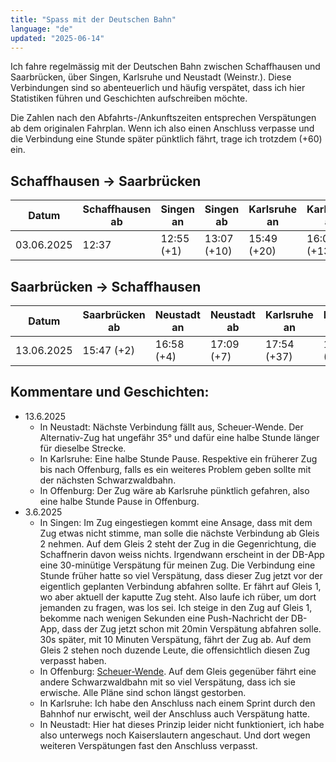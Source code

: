 ```yaml
---
title: "Spass mit der Deutschen Bahn"
language: "de"
updated: "2025-06-14"
---
```


Ich fahre regelmässig mit der Deutschen Bahn zwischen Schaffhausen und Saarbrücken, über Singen, Karlsruhe und Neustadt (Weinstr.). Diese Verbindungen sind so abenteuerlich und häufig verspätet, dass ich hier Statistiken führen und Geschichten aufschreiben möchte.

Die Zahlen nach den Abfahrts-/Ankunftszeiten entsprechen Verspätungen ab dem originalen Fahrplan. Wenn ich also einen Anschluss verpasse und die Verbindung eine Stunde später pünktlich fährt, trage ich trotzdem (+60) ein.

## Schaffhausen -> Saarbrücken

| Datum      | Schaffhausen ab | Singen an  | Singen ab   | Karlsruhe an | Karlsruhe ab | Neustadt an | Neustadt ab | Saarbrücken an |
|------------|-----------------|------------|-------------|--------------|--------------|-------------|-------------|----------------|
| 03.06.2025 | 12:37           | 12:55 (+1) | 13:07 (+10) | 15:49 (+20)  | 16:01 (+13)  | 16:51 (+18) | 17:00 (+26) | 18:15 (+43)    |


## Saarbrücken -> Schaffhausen

| Datum      | Saarbrücken ab | Neustadt an | Neustadt ab | Karlsruhe an | Karlsruhe ab | Singen an   | Singen ab   | Schaffhausen an |
|------------|----------------|-------------|-------------|--------------|--------------|-------------|-------------|-----------------|
| 13.06.2025 | 15:47 (+2)     | 16:58 (+4)  | 17:09 (+7)  | 17:54 (+37)  | 18:10 (+29)  | 20:50 (+62) | 21:06 (+60) | 21:24 (+60)     |


## Kommentare und Geschichten:
- 13.6.2025
  - In Neustadt: Nächste Verbindung fällt aus, Scheuer-Wende. Der Alternativ-Zug hat ungefähr 35° und dafür eine halbe Stunde länger für dieselbe Strecke.
  - In Karlsruhe: Eine halbe Stunde Pause. Respektive ein früherer Zug bis nach Offenburg, falls es ein weiteres Problem geben sollte mit der nächsten Schwarzwaldbahn.
  - In Offenburg: Der Zug wäre ab Karlsruhe pünktlich gefahren, also eine halbe Stunde Pause in Offenburg.
- 3.6.2025
  - In Singen: Im Zug eingestiegen kommt eine Ansage, dass mit dem Zug etwas nicht stimme, man solle die nächste Verbindung ab Gleis 2 nehmen. Auf dem Gleis 2 steht der Zug in die Gegenrichtung, die Schaffnerin davon weiss nichts. Irgendwann erscheint in der DB-App eine 30-minütige Verspätung für meinen Zug. Die Verbindung eine Stunde früher hatte so viel Verspätung, dass dieser Zug jetzt vor der eigentlich geplanten Verbindung abfahren sollte. Er fährt auf Gleis 1, wo aber aktuell der kaputte Zug steht. Also laufe ich rüber, um dort jemanden zu fragen, was los sei. Ich steige in den Zug auf Gleis 1, bekomme nach wenigen Sekunden eine Push-Nachricht der DB-App, dass der Zug jetzt schon mit 20min Verspätung abfahren solle. 30s später, mit 10 Minuten Verspätung, fährt der Zug ab. Auf dem Gleis 2 stehen noch duzende Leute, die offensichtlich diesen Zug verpasst haben.
  - In Offenburg: [Scheuer-Wende](https://media.ccc.de/v/36c3-10652-bahnmining_-_punktlichkeit_ist_eine_zier). Auf dem Gleis gegenüber fährt eine andere Schwarzwaldbahn mit so viel Verspätung, dass ich sie erwische. Alle Pläne sind schon längst gestorben.
  - In Karlsruhe: Ich habe den Anschluss nach einem Sprint durch den Bahnhof nur erwischt, weil der Anschluss auch Verspätung hatte.
  - In Neustadt: Hier hat dieses Prinzip leider nicht funktioniert, ich habe also unterwegs noch Kaiserslautern angeschaut. Und dort wegen weiteren Verspätungen fast den Anschluss verpasst.
